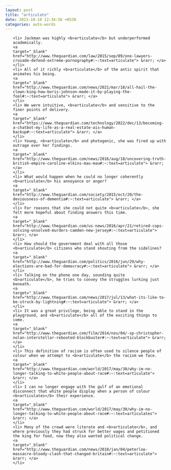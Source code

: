 ```yaml
---
layout: post
title: "articulate"
date: 2023-10-10 12:34:56 +0530
categories: auto-words
---
```

<ol>

    <li> Jackman was highly <b>articulate</b> but underperformed academically.
    <a 
    target="_blank" 
    href="http://www.theguardian.com/law/2015/sep/09/one-lawyers-crusade-defend-extreme-pornography#:~:text=articulate"> &rarr; </a>
    </li>
    <li> All of it richly <b>articulate</b> of the antic spirit that animates his being.
    <a 
    target="_blank" 
    href="http://www.theguardian.com/news/2021/mar/18/all-hail-the-clown-king-how-boris-johnson-made-it-by-playing-the-fool#:~:text=articulate"> &rarr; </a>
    </li>
    <li> We were intuitive, <b>articulate</b> and sensitive to the finer points of delivery.
    <a 
    target="_blank" 
    href="https://www.theguardian.com/technology/2022/dec/13/becoming-a-chatbot-my-life-as-a-real-estate-ais-human-backup#:~:text=articulate"> &rarr; </a>
    </li>
    <li> Young, <b>articulate</b> and photogenic, she was fired up with outrage over her findings.
    <a 
    target="_blank" 
    href="http://www.theguardian.com/news/2016/aug/18/uncovering-truth-british-empire-caroline-elkins-mau-mau#:~:text=articulate"> &rarr; </a>
    </li>
    <li> What would happen when he could no longer coherently <b>articulate</b> his annoyance or anger?
    <a 
    target="_blank" 
    href="http://www.theguardian.com/society/2015/oct/20/the-deviousness-of-dementia#:~:text=articulate"> &rarr; </a>
    </li>
    <li> For reasons that she could not quite <b>articulate</b>, she felt more hopeful about finding answers this time.
    <a 
    target="_blank" 
    href="http://www.theguardian.com/us-news/2016/apr/21/retired-cops-solving-unsolved-murders-camden-new-jersey#:~:text=articulate"> &rarr; </a>
    </li>
    <li> How should the government deal with all those <b>articulate</b> citizens who stand shouting from the sidelines?
    <a 
    target="_blank" 
    href="http://www.theguardian.com/politics/2016/jun/29/why-elections-are-bad-for-democracy#:~:text=articulate"> &rarr; </a>
    </li>
    <li> Talking on the phone one day, sounding quite <b>articulate</b>, he tries to convey the struggles lurking just beneath.
    <a 
    target="_blank" 
    href="http://www.theguardian.com/news/2017/jul/13/what-its-like-to-be-struck-by-lightning#:~:text=articulate"> &rarr; </a>
    </li>
    <li> It was a great privilege, being able to stand in the playground, and <b>articulate</b> all of the exciting things to come.
    <a 
    target="_blank" 
    href="http://www.theguardian.com/film/2014/nov/04/-sp-christopher-nolan-interstellar-rebooted-blockbuster#:~:text=articulate"> &rarr; </a>
    </li>
    <li> This definition of racism is often used to silence people of colour when we attempt to <b>articulate</b> the racism we face.
    <a 
    target="_blank" 
    href="http://www.theguardian.com/world/2017/may/30/why-im-no-longer-talking-to-white-people-about-race#:~:text=articulate"> &rarr; </a>
    </li>
    <li> I can no longer engage with the gulf of an emotional disconnect that white people display when a person of colour <b>articulates</b> their experience.
    <a 
    target="_blank" 
    href="http://www.theguardian.com/world/2017/may/30/why-im-no-longer-talking-to-white-people-about-race#:~:text=articulates"> &rarr; </a>
    </li>
    <li> Many of the crowd were literate and <b>articulate</b>, and where previously they had struck for better wages and petitioned the king for food, now they also wanted political change.
    <a 
    target="_blank" 
    href="http://www.theguardian.com/news/2018/jan/04/peterloo-massacre-bloody-clash-that-changed-britain#:~:text=articulate"> &rarr; </a>
    </li>